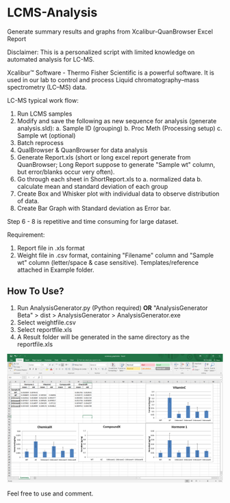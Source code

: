 # LCMS-Analysis
Generate summary results and graphs from Xcalibur-QuanBrowser Excel Report

Disclaimer: This is a personalized script with limited knowledge on automated analysis for LC-MS.


Xcalibur™ Software - Thermo Fisher Scientific is a powerful software. It is used in our lab to control and process Liquid chromatography–mass spectrometry (LC–MS) data.

LC-MS typical work flow:
1. Run LCMS samples
2. Modify and save the following as new sequence for analysis (generate analysis.sld):
      a. Sample ID (grouping)
      b. Proc Meth (Processing setup)
      c. Sample wt (optional)
3. Batch reprocess
4. QualBrowser & QuanBrowser for data analysis
5. Generate Report.xls (short or long excel report generate from QuanBrowser; Long Report suppose to generate "Sample wt" column, but error/blanks occur very often).
6. Go through each sheet in ShortReport.xls to 
      a. normalized data
      b. calculate mean and standard deviation of each group
7. Create Box and Whisker plot with individual data to observe distribution of data.
8. Create Bar Graph with Standard deviation as Error bar.  


Step 6 - 8 is repetitive and time consuming for large dataset.


Requirement:
1. Report file in .xls format
2. Weight file in .csv format, containing "Filename" column and "Sample wt" column (letter/space & case sensitive).
Templates/reference attached in Example folder.
 
## How To Use?
1. Run AnalysisGenerator.py (Python required) **OR** "AnalysisGenerator Beta" > dist > AnalysisGenerator > AnalysisGenerator.exe
2. Select weightfile.csv
3. Select reportfile.xls
4. A Result folder will be generated in the same directory as the reportfile.xls

![alt text](https://github.com/kitliew/LCMS-Analysis/blob/main/Example/Results/Summary_graph_example.PNG)

Feel free to use and comment.

